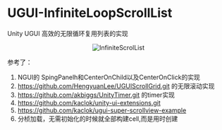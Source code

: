 # UGUI-InfiniteLoopScrollList
Unity UGUI 高效的无限循环复用列表的实现

<p align="center" >
<img src="https://github.com/kaclok/Unity-UGUI-InfiniteScrolList/blob/master/Gifs/gif.gif" alt="InfiniteScrolList" title="InfiniteScrolList view">
</p>

参考了：
1. NGUI的 SpingPanelh和CenterOnChild以及CenterOnClick的实现
2. https://github.com/HengyuanLee/UGUIScrollGrid.git 的无限滚动实现
3. https://github.com/akbiggs/UnityTimer.git 的timer实现
4. https://github.com/kaclok/unity-ui-extensions.git
5. https://github.com/kaclok/ugui-super-scrollview-example
6. 分桢加载，无需初始化的时候就全部构建cell,而是用时创建
